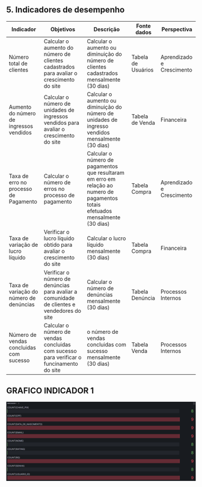 ## 5. Indicadores de desempenho


| **Indicador** | **Objetivos** | **Descrição** | **Fonte dados** | **Perspectiva** |
| ---           | ---           | ---           | ---             | ---             |
| Número total de clientes | Calcular o aumento do número de clientes cadastrados para avaliar o crescimento do site | Calcular o aumento ou diminuição do número de clientes cadastrados mensalmente (30 dias)| Tabela de Usuários  | Aprendizado e Crescimento |
| Aumento do número de ingressos vendidos | Calcular o número de unidades de ingressos vendidos para avaliar o crescimento do site | Calcular o aumento ou diminuição  do número de unidades de ingresso vendidos mensalmente (30 dias) | Tabela de Venda  |  Financeira |
| Taxa de erro no processo de Pagamento | Calcular o número de erros no processo de pagamento | Calcular o número de pagamentos que resultaram em erro em relação ao numero de pagamentos totais efetuados mensalmente (30 dias) | Tabela Compra  | Aprendizado e Crescimento|
| Taxa de variação de lucro líquido | Verificar o lucro líquido obtido  para avaliar o crescimento do site | Calcular o lucro líquido mensalmente (30 dias) | Tabela Compra  | Financeira |
| Taxa de variação do número de denúncias | Verificar o número de denúncias para avaliar a comunidade de clientes e vendedores do site| Calcular o número de denúncias mensalmente (30 dias)| Tabela Denúncia | Processos Internos |
| Número de vendas concluidas com sucesso | Calcular o número de vendas concluidas com sucesso para verificar o funcinamento do site | o número de vendas concluidas com sucesso mensalmente (30 dias) | Tabela Venda  | Processos Internos |

## GRAFICO INDICADOR 1
![image](images/Screenshot_10.png)


